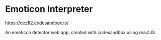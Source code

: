 <h1>Emoticon Interpreter</h1>

https://oez1l2.codesandbox.io/

An emoticon detector web app, created with codesandbox using reactJS.
